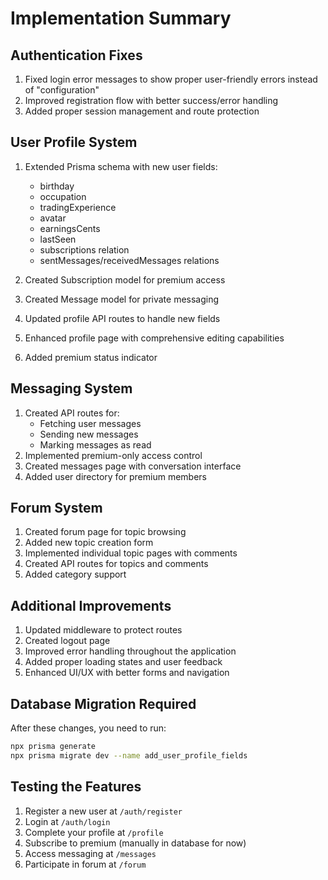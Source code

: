 # Implementation Summary

## Authentication Fixes
1. Fixed login error messages to show proper user-friendly errors instead of "configuration"
2. Improved registration flow with better success/error handling
3. Added proper session management and route protection

## User Profile System
1. Extended Prisma schema with new user fields:
   - birthday
   - occupation
   - tradingExperience
   - avatar
   - earningsCents
   - lastSeen
   - subscriptions relation
   - sentMessages/receivedMessages relations

2. Created Subscription model for premium access
3. Created Message model for private messaging
4. Updated profile API routes to handle new fields
5. Enhanced profile page with comprehensive editing capabilities
6. Added premium status indicator

## Messaging System
1. Created API routes for:
   - Fetching user messages
   - Sending new messages
   - Marking messages as read
2. Implemented premium-only access control
3. Created messages page with conversation interface
4. Added user directory for premium members

## Forum System
1. Created forum page for topic browsing
2. Added new topic creation form
3. Implemented individual topic pages with comments
4. Created API routes for topics and comments
5. Added category support

## Additional Improvements
1. Updated middleware to protect routes
2. Created logout page
3. Improved error handling throughout the application
4. Added proper loading states and user feedback
5. Enhanced UI/UX with better forms and navigation

## Database Migration Required
After these changes, you need to run:
```bash
npx prisma generate
npx prisma migrate dev --name add_user_profile_fields
```

## Testing the Features
1. Register a new user at `/auth/register`
2. Login at `/auth/login`
3. Complete your profile at `/profile`
4. Subscribe to premium (manually in database for now)
5. Access messaging at `/messages`
6. Participate in forum at `/forum`